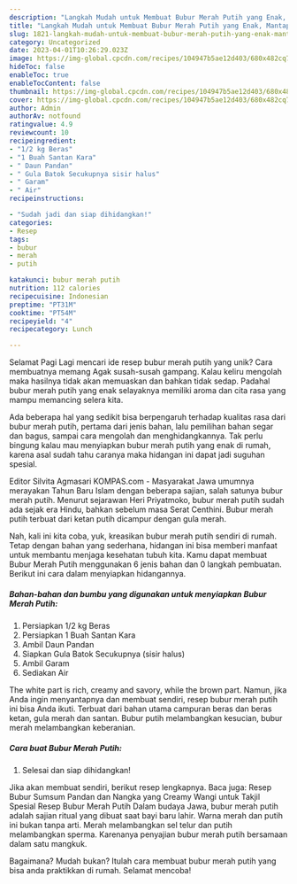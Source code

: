 ```yaml
---
description: "Langkah Mudah untuk Membuat Bubur Merah Putih yang Enak, Mantap"
title: "Langkah Mudah untuk Membuat Bubur Merah Putih yang Enak, Mantap"
slug: 1821-langkah-mudah-untuk-membuat-bubur-merah-putih-yang-enak-mantap
category: Uncategorized
date: 2023-04-01T10:26:29.023Z
image: https://img-global.cpcdn.com/recipes/104947b5ae12d403/680x482cq70/bubur-merah-putih-foto-resep-utama.jpg
hideToc: false
enableToc: true
enableTocContent: false
thumbnail: https://img-global.cpcdn.com/recipes/104947b5ae12d403/680x482cq70/bubur-merah-putih-foto-resep-utama.jpg
cover: https://img-global.cpcdn.com/recipes/104947b5ae12d403/680x482cq70/bubur-merah-putih-foto-resep-utama.jpg
author: Admin
authorAv: notfound
ratingvalue: 4.9
reviewcount: 10
recipeingredient:
- "1/2 kg Beras"
- "1 Buah Santan Kara"
- " Daun Pandan"
- " Gula Batok Secukupnya sisir halus"
- " Garam"
- " Air"
recipeinstructions:

- "Sudah jadi dan siap dihidangkan!"
categories:
- Resep
tags:
- bubur
- merah
- putih

katakunci: bubur merah putih 
nutrition: 112 calories
recipecuisine: Indonesian
preptime: "PT31M"
cooktime: "PT54M"
recipeyield: "4"
recipecategory: Lunch

---
```



Selamat Pagi Lagi mencari ide resep bubur merah putih yang unik? Cara membuatnya memang Agak susah-susah gampang. Kalau keliru mengolah maka hasilnya tidak akan memuaskan dan bahkan tidak sedap. Padahal bubur merah putih yang enak selayaknya memiliki aroma dan cita rasa yang mampu memancing selera kita.


Ada beberapa hal yang sedikit bisa berpengaruh terhadap kualitas rasa dari bubur merah putih, pertama dari jenis bahan, lalu pemilihan bahan segar dan bagus, sampai cara mengolah dan menghidangkannya. Tak perlu bingung kalau mau menyiapkan bubur merah putih yang enak di rumah, karena asal sudah tahu caranya maka hidangan ini dapat jadi suguhan spesial.

Editor Silvita Agmasari KOMPAS.com - Masyarakat Jawa umumnya merayakan Tahun Baru Islam dengan beberapa sajian, salah satunya bubur merah putih. Menurut sejarawan Heri Priyatmoko, bubur merah putih sudah ada sejak era Hindu, bahkan sebelum masa Serat Centhini. Bubur merah putih terbuat dari ketan putih dicampur dengan gula merah.


Nah, kali ini kita coba, yuk, kreasikan bubur merah putih sendiri di rumah. Tetap dengan bahan yang sederhana, hidangan ini bisa memberi manfaat untuk membantu menjaga kesehatan tubuh kita. Kamu dapat membuat Bubur Merah Putih menggunakan 6 jenis bahan dan 0 langkah pembuatan. Berikut ini cara dalam menyiapkan hidangannya.

<!--inarticleads1-->

##### Bahan-bahan dan bumbu yang digunakan untuk menyiapkan Bubur Merah Putih:

1. Persiapkan 1/2 kg Beras
1. Persiapkan 1 Buah Santan Kara
1. Ambil  Daun Pandan
1. Siapkan  Gula Batok Secukupnya (sisir halus)
1. Ambil  Garam
1. Sediakan  Air


The white part is rich, creamy and savory, while the brown part. Namun, jika Anda ingin menyantapnya dan membuat sendiri, resep bubur merah putih ini bisa Anda ikuti. Terbuat dari bahan utama campuran beras dan beras ketan, gula merah dan santan. Bubur putih melambangkan kesucian, bubur merah melambangkan keberanian. 

<!--inarticleads2-->

##### Cara buat Bubur Merah Putih:


1. Selesai dan siap dihidangkan!

Jika akan membuat sendiri, berikut resep lengkapnya. Baca juga: Resep Bubur Sumsum Pandan dan Nangka yang Creamy Wangi untuk Takjil Spesial Resep Bubur Merah Putih Dalam budaya Jawa, bubur merah putih adalah sajian ritual yang dibuat saat bayi baru lahir. Warna merah dan putih ini bukan tanpa arti. Merah melambangkan sel telur dan putih melambangkan sperma. Karenanya penyajian bubur merah putih bersamaan dalam satu mangkuk. 

Bagaimana? Mudah bukan? Itulah cara membuat bubur merah putih yang bisa anda praktikkan di rumah. Selamat mencoba!
